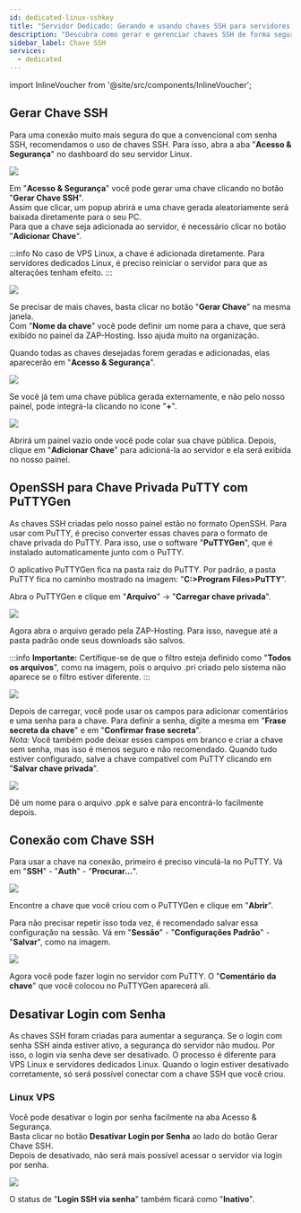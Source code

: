 ```yaml
---
id: dedicated-linux-sshkey
title: "Servidor Dedicado: Gerando e usando chaves SSH para servidores Linux"
description: "Descubra como gerar e gerenciar chaves SSH de forma segura para seu servidor Linux e aumentar a segurança da conexão → Saiba mais agora"
sidebar_label: Chave SSH
services:
  - dedicated
---
```


import InlineVoucher from '@site/src/components/InlineVoucher';

<InlineVoucher />

## Gerar Chave SSH

Para uma conexão muito mais segura do que a convencional com senha SSH, recomendamos o uso de chaves SSH. Para isso, abra a aba "**Acesso & Segurança**" no dashboard do seu servidor Linux.

![](https://screensaver01.zap-hosting.com/index.php/s/34o6qRBQdcDbtSt/preview)

Em "**Acesso & Segurança**" você pode gerar uma chave clicando no botão "**Gerar Chave SSH**".  
Assim que clicar, um popup abrirá e uma chave gerada aleatoriamente será baixada diretamente para o seu PC.  
Para que a chave seja adicionada ao servidor, é necessário clicar no botão "**Adicionar Chave**".

:::info
No caso de VPS Linux, a chave é adicionada diretamente. Para servidores dedicados Linux, é preciso reiniciar o servidor para que as alterações tenham efeito.
:::

![](https://screensaver01.zap-hosting.com/index.php/s/97qtHoLXoTNJeBw/preview)

Se precisar de mais chaves, basta clicar no botão "**Gerar Chave**" na mesma janela.  
Com "**Nome da chave**" você pode definir um nome para a chave, que será exibido no painel da ZAP-Hosting. Isso ajuda muito na organização.

Quando todas as chaves desejadas forem geradas e adicionadas, elas aparecerão em "**Acesso & Segurança**".

![](https://screensaver01.zap-hosting.com/index.php/s/c7NzacjDy9Npwrm/preview)

Se você já tem uma chave pública gerada externamente, e não pelo nosso painel, pode integrá-la clicando no ícone "**+**".

![](https://screensaver01.zap-hosting.com/index.php/s/MFMn7o2yf8TKfRK/preview)

Abrirá um painel vazio onde você pode colar sua chave pública. Depois, clique em "**Adicionar Chave**" para adicioná-la ao servidor e ela será exibida no nosso painel.

## OpenSSH para Chave Privada PuTTY com PuTTYGen

As chaves SSH criadas pelo nosso painel estão no formato OpenSSH. Para usar com PuTTY, é preciso converter essas chaves para o formato de chave privada do PuTTY. Para isso, use o software "**PuTTYGen**", que é instalado automaticamente junto com o PuTTY.

O aplicativo PuTTYGen fica na pasta raiz do PuTTY. Por padrão, a pasta PuTTY fica no caminho mostrado na imagem: "**C:>Program Files>PuTTY**".

Abra o PuTTYGen e clique em "**Arquivo**" -> "**Carregar chave privada**".

![](https://screensaver01.zap-hosting.com/index.php/s/q4jAx8dikeSfisE/preview)

Agora abra o arquivo gerado pela ZAP-Hosting. Para isso, navegue até a pasta padrão onde seus downloads são salvos.

:::info
**Importante:** Certifique-se de que o filtro esteja definido como "**Todos os arquivos**", como na imagem, pois o arquivo .pri criado pelo sistema não aparece se o filtro estiver diferente.
:::

![](https://screensaver01.zap-hosting.com/index.php/s/5eRjG5HNMrxW38D/preview)

Depois de carregar, você pode usar os campos para adicionar comentários e uma senha para a chave. Para definir a senha, digite a mesma em "**Frase secreta da chave**" e em "**Confirmar frase secreta**".  
*Nota:* Você também pode deixar esses campos em branco e criar a chave sem senha, mas isso é menos seguro e não recomendado. Quando tudo estiver configurado, salve a chave compatível com PuTTY clicando em "**Salvar chave privada**".

![](https://screensaver01.zap-hosting.com/index.php/s/S2XNpejKYds6C6K/preview)

Dê um nome para o arquivo .ppk e salve para encontrá-lo facilmente depois.

## Conexão com Chave SSH

Para usar a chave na conexão, primeiro é preciso vinculá-la no PuTTY. Vá em "**SSH**" - "**Auth**" - "**Procurar...**".

![](https://screensaver01.zap-hosting.com/index.php/s/cxLBRMPiqEXBG55/preview)

Encontre a chave que você criou com o PuTTYGen e clique em "**Abrir**".

Para não precisar repetir isso toda vez, é recomendado salvar essa configuração na sessão. Vá em "**Sessão**" - "**Configurações Padrão**" - "**Salvar**", como na imagem.

![](https://screensaver01.zap-hosting.com/index.php/s/eqriRDGeJAL9sKH/preview)

Agora você pode fazer login no servidor com PuTTY. O "**Comentário da chave**" que você colocou no PuTTYGen aparecerá ali.

## Desativar Login com Senha

As chaves SSH foram criadas para aumentar a segurança. Se o login com senha SSH ainda estiver ativo, a segurança do servidor não mudou. Por isso, o login via senha deve ser desativado. O processo é diferente para VPS Linux e servidores dedicados Linux. Quando o login estiver desativado corretamente, só será possível conectar com a chave SSH que você criou.

### Linux VPS

Você pode desativar o login por senha facilmente na aba Acesso & Segurança.  
Basta clicar no botão **Desativar Login por Senha** ao lado do botão Gerar Chave SSH.  
Depois de desativado, não será mais possível acessar o servidor via login por senha.

![](https://screensaver01.zap-hosting.com/index.php/s/77gNyyEx66GoWsg/preview)

O status de "**Login SSH via senha**" também ficará como "**Inativo**".


<InlineVoucher />